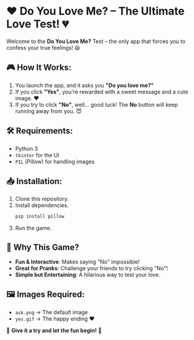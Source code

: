 # ❤️ Do You Love Me? – The Ultimate Love Test! 💔  

Welcome to the **Do You Love Me?** Test – the only app that forces you to confess your true feelings! 😆  

## 🎮 How It Works:  
1. You launch the app, and it asks you **"Do you love me?"**  
2. If you click **"Yes"**, you're rewarded with a sweet message and a cute image. ❤️  
3. If you try to click **"No"**, well... good luck! The **No** button will keep running away from you. 😈  

## 🛠 Requirements:  
- Python 3  
- `tkinter` for the UI  
- `PIL` (Pillow) for handling images  

## 📥 Installation:  
1. Clone this repository.
2. Install dependencies.  
   ```bash
   pip install pillow
   ```
3. Run the game.

## 🤩 Why This Game?  
- **Fun & Interactive**: Makes saying "No" impossible!  
- **Great for Pranks**: Challenge your friends to try clicking "No"!  
- **Simple but Entertaining**: A hilarious way to test your love.  

## 🖼 Images Required:  
- `ask.png` → The default image  
- `yes.gif` → The happy ending ❤️  

🎉 **Give it a try and let the fun begin!** 🎉
